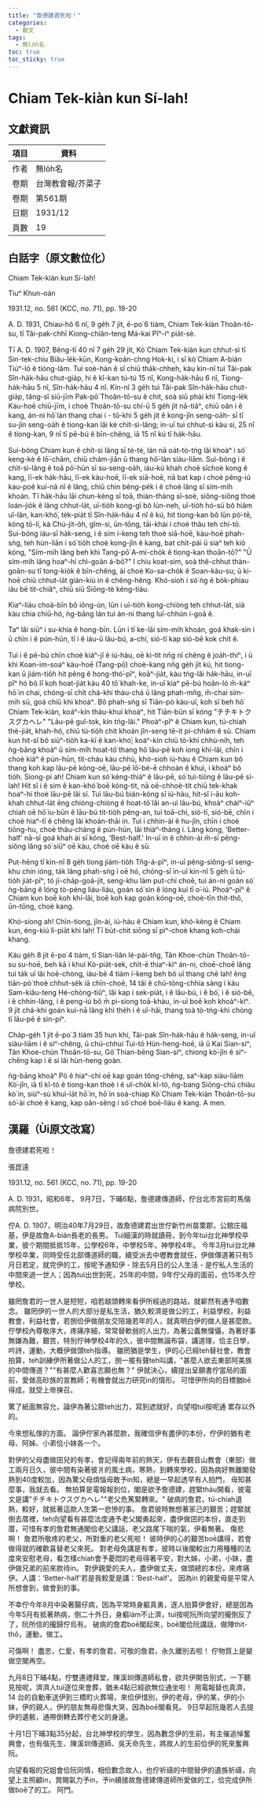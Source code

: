 ```yaml
---
title: "詹德建君死啦！"
categories:
  - 散文
tags:
  - 無lo̍h名
toc: true
toc_sticky: true
---
```


# Chiam Tek-kiàn kun Sí-lah!

## 文獻資訊

| 項目 | 資料 |
|---|---|
| 作者 | 無lo̍h名 |
| 卷期 | 台灣教會報/芥菜子 |
| 卷期 | 第561期 |
| 日期 | 1931/12 |
| 頁數 | 19 |

## 白話字（原文數位化）

Chiam Tek-kiàn kun Sí-lah!

Tiuⁿ Khun-oán

1931.12, no. 561 (KCC, no. 71), pp. 19-20

A. D. 1931, Chiau-hô 6 nî, 9 ge̍h 7 ji̍t, ē-po͘ 6 tiám, Chiam Tek-kiàn Thoân-tō-su, tī Tâi-pak-chhī Kiong-chiân-teng Má-kai Pīⁿ-iⁿ pia̍t-sè.

Tī A. D. 1907, Bêng-tī 40 nî 7 ge̍h 29 ji̍t, Kò͘ Chiam Tek-kiàn kun chhut-sì tī Sin-tek-chiu Biâu-le̍k-kūn, Kong-koán-chng Hok-ki, i sī kò͘ Chiam A-bián Tiúⁿ-ló ê tióng-lâm. Tuì soè-hàn ê sî chiū tha̍k-chheh, kàu kin-nî tuì Tâi-pak Sîn-ha̍k-hāu chut-gia̍p, hi ê kî-kan tú-tú 15 nî, Kong-ha̍k-hāu 6 nî, Tiong-ha̍k-hāu 5 nî, Sîn-ha̍k-hāu 4 nî. Kin-nî 3 ge̍h tuì Tâi-pak Sîn-ha̍k-hāu chut-gia̍p, tâng-sî siū-jīm Pak-pō͘ Thoân-tō-su ê chit, soà siū phài khì Tiong-le̍k Kàu-hoē chiū-jīm, i choè Thoân-tō-su chí-ū 5 ge̍h ji̍t nā-tiāⁿ, chiū oân i ê kang, án-ni hō͘ lán thang chai i - tû-khì 5 ge̍h ji̍t ê kong-jîn seng-oa̍h- sī tī su-jîn seng-oa̍h ê tiong-kan lâi kè chi̍t-sì-lâng; in-uī tuì chhut-sì kàu sí, 25 nî ê tiong-kan, 9 nî tī pē-bú ê bīn-chêng, iā 15 nî kú tī ha̍k-hāu.

Sui-bóng Chiam kun ê chi̍t-sì lâng sī té-té, lán nā oa̍t-tò-tńg lâi khoàⁿ i só͘ keng-kè ê lō͘-chām, chiū chám-jiân ū thang hō͘-làn siàu-liām. Sui-bóng i ê chi̍t-sì-lâng ê toā pō͘-hūn sī su-seng-oa̍h, iáu-kú khah choē sīchoè kong ê kang, lī-ek ha̍k-hāu, lī-ek kàu-hoē, lī-ek siā-hoē, nā bat kap i choè pêng-iú kau-poê kuí-nā nî ê lâng, chiū chin bêng-pe̍k i ê choè lâng sī sím-mi̍h khoán. Tī ha̍k-hāu lāi chun-kèng sī toā, thiàn-thàng sī-soè, siông-siông thoè loán-jio̍k ê lâng chhut-la̍t, uī-tio̍h kong-gī bô lún-neh, uī-tio̍h hó-sū bô hiâm uî-lân, kan-khó͘, te̍k-pia̍t tī Sîn-ha̍k-hāu 4 nî ê kú, hit tiong-kan bô lūn pò͘-tē, kóng tō-lí, kà Chú-ji̍t-o̍h, gîm-si, ūn-tōng, tāi-khài i choè thâu teh chí-tō. Sui-bóng iáu-sī ha̍k-seng, i ê sim í-keng teh thoè siā-hoē, kàu-hoē phah-sǹg, teh hùn-liān i só͘ tio̍h choè kong-jîn ê kang, bat chi̍t-pái ū siaⁿ teh kiò kóng, "Sím-mi̍h lâng beh khì Tang-pō͘ A-mi-cho̍k ê tiong-kan thoân-tō?" "Ū sím-mi̍h lâng hoaⁿ-hí chì-goān á-bô?" I chiu koat-sim, soà thê-chhut thàn-goān-su tī tong-kio̍k ê bīn-chêng, ài choè Ko-sa-cho̍k ê Soan-kàu-su; ū ki-hoē chiū chhut-la̍t gián-kiù in ê chêng-hêng. Khó-sioh i só͘ ǹg ê bo̍k-phiau iáu bē tit-chiâⁿ, chiū siū Siōng-tè kéng-tiàu.

Kiaⁿ-liáu choá-bīn bô iông-ún, lūn i uī-tio̍h kong-chiòng teh chhut-la̍t, siá kàu chia chiū-hó, ǹg-bāng lán tuì án-ni thang luī-chhún í-goā ê.

Taⁿ lâi siūⁿ i su-khia ê hong-bīn. Lūn i tī ke-lāi sím-mi̍h khoán, goá khak-sìn i ū chīn i ê pún-hūn, tī i ê iáu-ū lāu-bú, a-chí, sió-tī kap sió-bē kok chi̍t ê.

Tuì i ê pē-bú chīn choè kiáⁿ-jî ê iú-hàu, oē kì-tit nn̄g nî chêng ê joa̍h-thiⁿ, i ū khì Koan-im-soaⁿ kàu-hoē (Tang-pō͘) choè-kang nn̄g ge̍h ji̍t kú, hit tiong-kan ū jiám-tio̍h hit pêng ê hong-thó͘-pīⁿ, koâⁿ-jia̍t, kàu tńg-lâi ha̍k-hāu, in-uī pīⁿ hó bô lī koh hoat-jia̍t kàu 40 tō͘ khah-ke, in-uī kiaⁿ pē-bú hoân-ló m̄-káⁿ hō͘ in chai, chóng-sī chi̍t chá-khí thàu-chá ū lâng phah-mn̂g, m̄-chai sím-mi̍h sū, goá chiū khì khoàⁿ. Bô phah-sǹg sī Tiān-pò kàu-uī, koh sī beh hō͘ Chiam Tek-kiàn, koáⁿ-kín tháu-khui khoàⁿ, hit Tiān-bûn sī kóng "チチキトクスグカヘレ" "Lāu-pē guî-tok, kín tńg-lâi." Phoàⁿ-pīⁿ ê Chiam kun, tú-chiah thè-jia̍t, khah-hó, chiū tú-tio̍h chit khoán jîn-seng tē-it pi-chhám ê sū. Chiam kun hit-sî bô siūⁿ-tio̍h ka-kī ê kan-khó͘; koáⁿ-kín chiū tò-khì chhù-ni̍h, teh ǹg-bāng khoàⁿ ū sím-mi̍h hoat-tō͘ thang hō͘ lāu-pē koh iong khí-lâi, chīn i choè kiáⁿ ê pún-hūn, ti̍t-cháu kàu chhù, khó-sioh iú-hàu ê Chiam kun bô thang koh kap lāu-pē kóng-oē, lāu-pē lō͘-bé-ē chhoán ê khuì, i khoàⁿ bô tio̍h. Siong-pi ah! Chiam kun só͘ kèng-thiàⁿ ê lāu-pē, só͘ tuì-tiōng ê lāu-pē sí-lah! Hit sî i ê sim ê kan-khó͘ boē kóng-tit, nā oē-chhoè-tit chiū tek-khak hoaⁿ-hí thoè lāu-pē lâi sí. Tuì lāu-bú bián-kóng sī iú-hàu, hit-sî í-āu koh-khah chhut-la̍t ēng chióng-chióng ê hoat-tō͘ lâi an-uì lāu-bú, khoàⁿ cháiⁿ-iūⁿ chiah oē hō͘ iu-būn ê lāu-bú tit-tio̍h pêng-an, tuì toā-chí, sió-tī, sió-bē, chīn i choè hiaⁿ-tī ê chêng lâi khoán-thāi in. Tuì i chhin-ài ê hu-jîn, chīn i choè tiōng-hu, choè thâu-chàng ê pún-hūn, lâi thiàⁿ-thàng i. Lâng kóng, ‘Better-half' nā-sī goá khah ài sī kóng, ‘Best-half.' In-uī in ê chhin-ài m̄-sī pêng-siông lâng só͘ siūⁿ oē kàu, choè oē kàu ê sū.

Put-hēng tī kin-nî 8 ge̍h tiong jiám-tio̍h Tn̂g-á-pīⁿ, in-uī pêng-siông-sî seng-khu chin ióng, ta̍k lâng phah-sǹg i oē hó, chóng-sī in-uī kin-nî 5 ge̍h ū tú-tio̍h jia̍t-pīⁿ, tó jī-cha̍p-goā-ji̍t, seng-khu lám put-chí choē, tuì án-ni goán só͘ ǹg-bāng ê lóng tò-péng liáu-liáu, goán só͘ sìn ê lóng kui tī o͘-iú. Phoáⁿ-pīⁿ ê Chiam kun boē koh khí-lâi, boē koh kap goán kóng-oē, choè-tīn thit-thô, ūn-tōng, choè kang.

Khó-siong ah! Chīn-tiong, jîn-ài, iú-hàu ê Chiam kun, khó-kèng ê Chiam kun, éng-kiú lì-pia̍t khì lah! Tī bu̍t-chit siōng sī pìⁿ-choè khang koh-chài khang.

Káu ge̍h 8 ji̍t ē-po͘ 4 tiám, tī Sian-liân lé-pài-tn̂g, Tân Khoe-chùn Thoân-tō-su su-hoē, beh kā i khui Kò-pia̍t-sek, chi̍t-ē thiaⁿ-kìⁿ án-ni, choē-choē lâng tuì ta̍k uī lâi hoē-chòng, iáu-bē 4 tiám í-keng beh bô uī thang chē lah! ēng tiān-pò͘ thoè chhut-se̍k iā chīn-choē, 14 tâi ê chū-tōng-chhia sàng i kàu Sam-kiâu-teng Hé-chòng-tiûⁿ, lâi kap i sek-pia̍t, i ê lāu-bú, i ê bó͘, i ê sió-bē, i ê chhin-lâng, i ê peng-iú bô m̄ pi-siong toā-khàu, in-uī boē koh khoàⁿ-kìⁿ. 9 ji̍t chá-khí goán kuí-nā lâng khì the̍h i ê uî-hâi, thang toà tò-tńg-khì chòng tī lāu-pē ê sin-piⁿ.

Cha̍p-ge̍h 1 ji̍t ē-po͘ 3 tiám 35 hun khí, Tâi-pak Sîn-ha̍k-hāu ê ha̍k-seng, in-uī siàu-liām i ê siⁿ-chêng, ū chú-chhui Tui-tō Hùn-heng-hoē, iā ū Kai Sian-siⁿ, Tân Khoe-chùn Thoân-tō-su, Gô͘ Thian-bēng Sian-siⁿ, chiong kò͘-jîn ê siⁿ-chêng kap i ê sí lâi hùn-heng goán.

ǹg-bāng khoàⁿ Pò ê hiaⁿ-chí oē kap goán tông-chêng, saⁿ-kap siàu-liām Kò͘-jîn, iā tī kî-tó ê tiong-kan thoè i ê uî-cho̍k kî-tó, ǹg-bang Siōng-chú chiàu kò͘ in, siúⁿ-sù khuì-la̍t hō͘ in, hō͘ in soà-chiap Kò͘ Chiam Tek-kiàn Thoân-tō-su só͘-ài choè ê kang, kap oân-sêng i só͘ choè boē-liáu ê kang. A men.

## 漢羅（Ùi原文改寫）

詹德建君死啦！

張崑遠

1931.12, no. 561 (KCC, no. 71), pp. 19-20

A. D. 1931，昭和6年， 9月7日，下晡6點，詹德建傳道師，佇台北市宮前町馬偕病院別世。

佇A. D. 1907，明治40年7月29日，故詹德建君出世佇新竹州苗栗郡，公館庄福基，伊是故詹A-bián長老的長男。 Tuì細漢的時就讀冊，到今年tuì台北神學校卒業，彼个期間抵抵15年，公學校6年，中學校5年，神學校4年。 今年3月tuì台北神學校卒業，同時受任北部傳道師的職，續受派去中壢教會就任，伊做傳道著只有5月日若定，就完伊的工，按呢予通知伊 - 除去5月日的公人生活 - 是佇私人生活的中間來過一世人；因為tuì出世到死，25年的中間，9年佇父母的面前，也15年久佇學校。

雖罔詹君的一世人是短短，咱若越頭轉來看伊所經過的路站，就嶄然有通予咱數念。 雖罔伊的一世人的大部分是私生活，猶久較濟是做公的工，利益學校，利益教會，利益社會，若捌佮伊做朋友交陪幾若年的人，就真明白伊的做人是甚麼款。 佇學校內尊敬序大，疼痛序細，常常替軟弱的人出力，為著公義無懍懾，為著好事無嫌為難，艱苦，特別佇神學校4年的久，彼中間無論布袋，講道理，佮主日學，吟詩，運動，大概伊做頭teh指導。 雖罔猶是學生，伊的心已經teh替社會，教會拍算，teh訓練伊所著做公人的工，捌一擺有聲teh叫講，"甚麼人欲去東部阿美族的中間傳道？""有甚麼人歡喜志願也無？" 伊就決心，續提出呈願書佇當局的面前，愛做高砂族的宣教師；有機會就出力研究in的情形。 可惜伊所向的目標猶bē得成，就受上帝揀召。

驚了紙面無容允，論伊為著公眾teh出力，寫到遮就好，向望咱tuì按呢通 累存以外的。

今來想私傢的方面。 論伊佇家內甚麼款，我確信伊有盡伊的本份，佇伊的猶有老母、阿姊、小弟佮小妹各一个。

對伊的父母盡做囝兒的有孝，會記得兩年前的熱天，伊有去觀音山教會（東部）做工兩月日久，彼中間有染著彼爿的風土病，寒熱，到轉來學校，因為病好無離閣發熱到40度較加，因為驚父母煩惱毋敢予in知，總是一早起透早有人拍門， 毋知甚麼事，我就去看。 無拍算是電報報到位，閣是欲予詹德建，趕緊tháu開看，彼電文是講"チチキトクスグカヘレ""老父危篤緊轉來。" 破病的詹君，tú-chiah退熱，較好，就抵著這款人生第一悲慘的事。 詹君彼時無想著家己的艱苦；趕緊就倒去厝裡，teh向望看有甚麼法度通予老父閣勇起來，盡伊做囝的本份，直走到厝，可惜有孝的詹君無通閣佮老父講話，老父路尾下喘的氣，伊看無著。 傷悲啊！ 詹君所敬疼的老父，所對重的老父死啦！ 彼時伊的心的艱苦boē講得，若會做得就的確歡喜替老父來死。 對老母免講是有孝，彼時以後閣較出力用種種的法度來安慰老母，看怎樣chiah會予憂悶的老母得著平安，對大姊，小弟，小妹，盡伊做兄弟的前來款待in。 對伊親愛的夫人，盡伊做丈夫，做頭總的本份，來疼痛伊。人講：‘Better-half'若是我較愛是講：‘Best-half'。 因為in 的親愛毋是平常人所想會到，做會到的事。

不幸佇今年8月中染著腸仔病，因為平常時身軀真勇，逐人拍算伊會好，總是因為今年5月有抵著熱病，倒二十外日，身軀lám不止濟，tuì按呢阮所向望的攏倒反了了，阮所信的攏歸佇烏有。 破病的詹君boē閣起來，boē閣佮阮講話，做陣thit-thô，運動，做工。

可傷啊！ 盡忠，仁愛，有孝的詹君，可敬的詹君，永久離別去啦！ 佇物質上是變做空閣再空。

九月8日下晡4點，佇雙連禮拜堂，陳溪圳傳道師私會，欲共伊開告別式，一下聽見按呢，濟濟人tuì逐位來會葬，猶未4點已經欲無位通坐啦！ 用電報替也真濟，14 台的自動車送伊到三橋町火葬場，來佮伊惜別，伊的老母，伊的某，伊的小妹，伊的親人，伊的朋友無毋悲傷大哭，因為boē閣看見。 9日早起阮幾若人去提伊的遺骸，通帶倒轉去葬佇老父的身邊。

十月1日下晡3點35分起，台北神學校的學生，因為數念伊的生前，有主催追悼奮興會，也有偕先生、陳溪圳傳道師、吳天命先生，將故人的生前佮伊的死來奮興阮。

向望看報的兄姐會佮阮同情，相佮數念故人，也佇祈禱的中間替伊的遺族祈禱，向望上主照顧in，賞賜氣力予in，予in續接故詹德建傳道師所愛做的工，佮完成伊所做boē了的工。 阿門。
